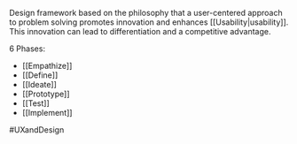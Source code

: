 Design framework based on the philosophy that a user-centered approach to problem solving promotes innovation and enhances [[Usability|usability]]. This innovation can lead to differentiation and a competitive advantage.

6 Phases:

- [[Empathize]]
- [[Define]]
- [[Ideate]]
- [[Prototype]]
- [[Test]]
- [[Implement]]


#UXandDesign